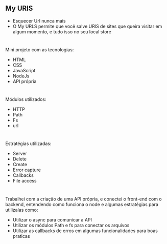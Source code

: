 ## My URlS
- Esquecer Url nunca mais
- O My URLS permite que você salve URlS de sites que queira visitar em algum momento, e tudo isso no seu local store
#

Mini projeto com as tecnologias:
- HTML
- CSS
- JavaScript
- NodeJs
- API própria

#
Módulos utilizados:
- HTTP 
- Path
- Fs
- url
#
Estratégias utilizadas:
- Server
- Delete
- Create
- Error capture
- Callbacks
- File access
#
Trabalhei com a criação de uma API própria, e conectei o front-end com o backend, entendendo como funciona o node e algumas estratégias para utilizalas como:
- Utilizar o async para comunicar a API
- Utilizar os módulos Path e fs para conectar os arquivos 
- Utilizar as callbacks de erros em algumas funcionalidades para boas praticas
# 

